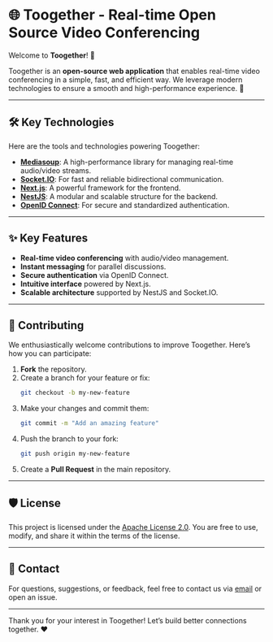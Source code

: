 # 🌐 Toogether - Real-time Open Source Video Conferencing

Welcome to **Toogether**! 🎉

Toogether is an **open-source web application** that enables real-time video conferencing in a simple, fast, and efficient way. 
We leverage modern technologies to ensure a smooth and high-performance experience. 🚀

---

## 🛠 Key Technologies
Here are the tools and technologies powering Toogether:

- **[Mediasoup](https://mediasoup.org)**: A high-performance library for managing real-time audio/video streams.
- **[Socket.IO](https://socket.io)**: For fast and reliable bidirectional communication.
- **[Next.js](https://nextjs.org)**: A powerful framework for the frontend.
- **[NestJS](https://nestjs.com)**: A modular and scalable structure for the backend.
- **[OpenID Connect](https://openid.net/connect/)**: For secure and standardized authentication.

---

## ✨ Key Features
- **Real-time video conferencing** with audio/video management.
- **Instant messaging** for parallel discussions.
- **Secure authentication** via OpenID Connect.
- **Intuitive interface** powered by Next.js.
- **Scalable architecture** supported by NestJS and Socket.IO.

---

## 🤝 Contributing
We enthusiastically welcome contributions to improve Toogether. Here’s how you can participate:

1. **Fork** the repository.
2. Create a branch for your feature or fix:
   ```bash
   git checkout -b my-new-feature
   ```
3. Make your changes and commit them:
   ```bash
   git commit -m "Add an amazing feature"
   ```
4. Push the branch to your fork:
   ```bash
   git push origin my-new-feature
   ```
5. Create a **Pull Request** in the main repository.

---

## 🛡 License
This project is licensed under the [Apache License 2.0](https://www.apache.org/licenses/LICENSE-2.0). You are free to use, modify, and share it within the terms of the license.

---

## 📧 Contact
For questions, suggestions, or feedback, feel free to contact us via [email](mailto:contact@m1000.fr) or open an issue.

---

Thank you for your interest in Toogether! Let’s build better connections together. ❤️

